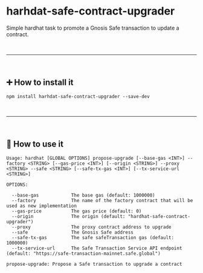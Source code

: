 # harhdat-safe-contract-upgrader

Simple hardhat task to promote a Gnosis Safe transaction to update a contract.


&nbsp;

***

&nbsp;

## :heavy_plus_sign: How to install it

```
npm install harhdat-safe-contract-upgrader --save-dev
```

&nbsp;

***

&nbsp;

## :rocket: How to use it

```
Usage: hardhat [GLOBAL OPTIONS] propose-upgrade [--base-gas <INT>] --factory <STRING> [--gas-price <INT>] [--origin <STRING>] --proxy <STRING> --safe <STRING> [--safe-tx-gas <INT>] [--tx-service-url <STRING>]

OPTIONS:

  --base-gas            The base gas (default: 1000000)
  --factory             The name of the factory contract that will be used as new implementation 
  --gas-price           The gas price (default: 0)
  --origin              The origin (default: "hardhat-safe-contract-upgrader")
  --proxy               The proxy contract address to upgrade 
  --safe                The Gnosis Safe address 
  --safe-tx-gas         The safe safeTransaction gas (default: 1000000)
  --tx-service-url      The Safe Transaction Service API endpoint (default: "https://safe-transaction-mainnet.safe.global")

propose-upgrade: Propose a Safe transaction to upgrade a contract
```